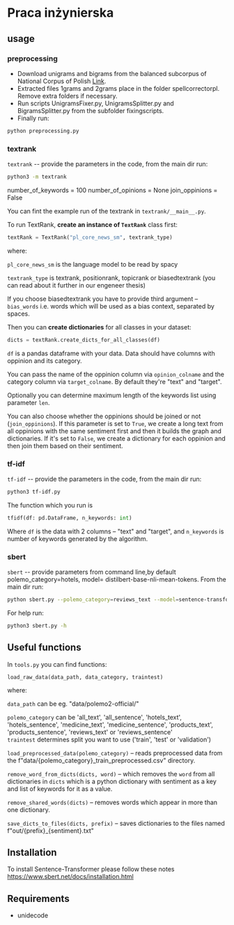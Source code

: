 # Praca inżynierska

## usage

### preprocessing 
- Download unigrams and bigrams from the balanced subcorpus of National Corpus of Polish [Link](http://zil.ipipan.waw.pl/NKJPNGrams).
- Extracted files 1grams and 2grams place in the folder spellcorrectorpl. Remove extra folders if necessary.
- Run scripts UnigramsFixer.py, UnigramsSplitter.py and BigramsSplitter.py from the subfolder fixingscripts.
- Finally run:

```sh
python preprocessing.py
```

### textrank
`textrank` -- provide the parameters in the code, from the main dir run:
```sh
python3 -m textrank
```    

 number_of_keywords = 100
    number_of_opinions = None
    join_oppinions = False

You can fint the example run of the textrank in `textrank/__main__.py`.

To run TextRank, **create an instance of `TextRank`** class first:

```python
textRank = TextRank("pl_core_news_sm", textrank_type)
```
where:

`pl_core_news_sm` is the language model to be read by spacy

`textrank_type` is textrank, positionrank, topicrank or biasedtextrank (you can read about it further in our engeneer thesis)

If you choose biasedtextrank you have to provide third argument – `bias_words` i.e. words which will be used as a bias context, separated by spaces.

Then you can **create dictionaries** for all classes in your dataset:

```python
dicts = textRank.create_dicts_for_all_classes(df)
```
`df` is a pandas dataframe with your data. Data should have columns with oppinion and its category.

You can pass the name of the oppinion column via `opinion_colname` and the category column via `target_colname`. By default they're "text" and "target".

Optionally you can determine maximum length of the keywords list using parameter `len`.

You can also choose whether the oppinions should be joined or not (`join_oppinions`).
If this parameter is set to `True`, we create a long text from all oppinions with the same sentiment first and then it builds the graph and dictionaries. If it's set to `False`, we create a dictionary for each oppinion and then join them based on their sentiment.

### tf-idf
`tf-idf` -- provide the parameters in the code, from the main dir run:
```sh
python3 tf-idf.py
```

The function which you run is
```python
tfidf(df: pd.DataFrame, n_keywords: int)
```

Where `df` is the data with 2 columns – "text" and "target", and `n_keywords` is number of keywords generated by the algorithm.

### sbert
`sbert` -- provide parameters from command line,by default polemo_category=hotels, model= distilbert-base-nli-mean-tokens.
From the main dir run:
```sh
python sbert.py --polemo_category=reviews_text --model=sentence-transformers/distiluse-base-multilingual-cased-v1
```
For help run:
```sh
python3 sbert.py -h
```

## Useful functions

In `tools.py` you can find functions:

`load_raw_data(data_path, data_category, traintest)`

where:

`data_path` can be eg. "data/polemo2-official/"

`polemo_category` can be 'all_text', 'all_sentence', 'hotels_text', 'hotels_sentence', 'medicine_text', 'medicine_sentence', 'products_text', 'products_sentence', 'reviews_text' or 'reviews_sentence'</br>
`traintest` determines split you want to use ('train', 'test' or 'validation')

`load_preprocessed_data(polemo_category)` – reads preprocessed data from the f"data/{polemo_category}_train_preprocessed.csv" directory.

`remove_word_from_dicts(dicts, word)` – which removes the `word` from all dictionaries in `dicts` which is a python dictionary with sentiment as a key and list of keywords for it as a value.

`remove_shared_words(dicts)` – removes words which appear in more than one dictionary.

`save_dicts_to_files(dicts, prefix)` – saves dictionaries to the files named f"out/{prefix}_{sentiment}.txt"


## Installation
To install Sentence-Transformer please follow these notes https://www.sbert.net/docs/installation.html


## Requirements
- unidecode

